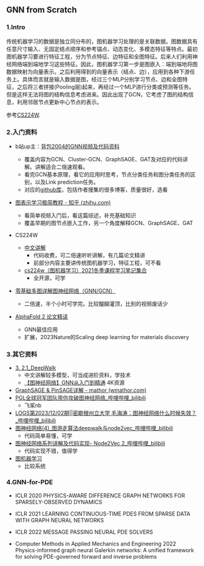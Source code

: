## GNN from Scratch

### 1.Intro

传统机器学习的数据是独立同分布的，图机器学习处理的是关联数据。图数据具有任意尺寸输入、无固定结点顺序和参考锚点、动态变化、多模态特征等特点。最初图机器学习要进行特征工程，分为节点特征、边特征和全图特征。后来人们利用神经网络端到端地学习这些特征。因此，图机器学习第一步是图嵌入：端到端地将图数据映射为向量表示。之后利用得到的向量表示（结点、边），应用到各种下游任务上。具体而言就是输入数据是图，经过三个MLP分别学习节点、边和全图特征，之后将三者拼接(Pooling层)起来，再经过一个MLP进行分类或预测等任务。但是这样无法将图的结构信息考虑进来。因此出现了GCN，它考虑了图的结构信息，利用邻居节点更新中心节点的表示。

参考[CS224W](https://github.com/TommyZihao/zihao_course/tree/main/CS224W).

### 2.入门资料

+ b站up主：[背包2004的GNN视频及代码资料](https://www.bilibili.com/video/BV1v64y1j7nJ/?spm_id_from=333.788&vd_source=d8d2c837a6fad4a93cc95f349e30e2fe)
  + 覆盖内容为GCN、Cluster-GCN、GraphSAGE、GAT及对应的代码讲解。讲解适合二倍速观看。
  + 看完GCN基本原理，看它的应用时思考，节点分类任务和图分类任务的区别，以及Link prediction任务。
  + 对应的[github库](https://github.com/wisherg/python_data_course)，包括作者搜集的很多博客，质量很好，选看

+ [图表示学习极简教程 - 知乎 (zhihu.com)](https://zhuanlan.zhihu.com/p/112295277)
  + 看简单视频入门后，看这篇综述，补充基础知识
  + 覆盖早期的图节点嵌入工作，另一个角度解释GCN、GraphSAGE、GAT
+ CS224W
  + [中文讲解](https://github.com/TommyZihao/zihao_course/tree/main/CS224W)
    + 代码收费，可二倍速听听讲解，有几篇论文精讲
    + 前部分内容主要讲传统图机器学习，特征工程，可不看
  + [cs224w（图机器学习）2021冬季课程学习笔记集合](https://blog.csdn.net/PolarisRisingWar/article/details/117287320)
    + 全开源，可学
+ [零基础多图详解图神经网络（GNN/GCN）](https://www.bilibili.com/video/BV1iT4y1d7zP/?spm_id_from=333.788&vd_source=d8d2c837a6fad4a93cc95f349e30e2fe)
  + 二倍速，半个小时可学完。比较醍醐灌顶，比别的视频废话少
+ [AlphaFold 2 论文精读](https://www.bilibili.com/video/BV1oR4y1K7Xr/?spm_id_from=333.788&vd_source=d8d2c837a6fad4a93cc95f349e30e2fe)
  + GNN最佳应用
  + 扩展，2023Nature的Scaling deep learning for materials discovery

### 3.其它资料

+ [3. 2.1_DeepWalk](https://www.bilibili.com/video/BV1Jz4y1z7Ws/?p=3&spm_id_from=pageDriver&vd_source=d8d2c837a6fad4a93cc95f349e30e2fe)
  + 中文讲解较多模型，可当成进阶资料，学技术
  + [【图神经网络】GNN从入门到精通](https://www.bilibili.com/video/BV1K5411H7EQ?p=12&vd_source=d8d2c837a6fad4a93cc95f349e30e2fe) 4K资源
+ [GraphSAGE & PinSAGE详解 - mathor (wmathor.com)](https://wmathor.com/index.php/archives/1533/)
+ [PGL全球冠军团队带你攻破图神经网络_哔哩哔哩_bilibili](https://www.bilibili.com/video/BV1rf4y1v7cU/?spm_id_from=333.337.search-card.all.click&vd_source=d8d2c837a6fad4a93cc95f349e30e2fe)
  + 飞桨nb
+ [LOGS第2023/12/02期||密歇根州立大学 毛海涛：图神经网络什么时候失效？_哔哩哔哩_bilibili](https://www.bilibili.com/video/BV1jj411s7h5/?spm_id_from=333.1007.tianma.1-2-2.click&vd_source=d8d2c837a6fad4a93cc95f349e30e2fe)
+ [图神经网络(4)_图游走算法deepwalk与node2vec_哔哩哔哩_bilibili](https://www.bilibili.com/video/BV15o4y1R7nC/?spm_id_from=333.880.my_history.page.click&vd_source=d8d2c837a6fad4a93cc95f349e30e2fe)
  + 代码简单易懂，可学
+ [图神经网络系列讲解及代码实现- Node2Vec 2_哔哩哔哩_bilibili](https://www.bilibili.com/video/BV1834y1f7P8/?p=8&spm_id_from=pageDriver)
  + 代码实现不错，值得学
+ [图机器学习](https://www.bilibili.com/video/BV1TP411Y7c3/?spm_id_from=333.999.0.0&vd_source=d8d2c837a6fad4a93cc95f349e30e2fe)
  + 比较系统



### 4.GNN-for-PDE

+ ICLR 2020 PHYSICS-AWARE DIFFERENCE GRAPH NETWORKS FOR SPARSELY-OBSERVED DYNAMICS

+ ICLR 2021 LEARNING CONTINUOUS-TIME PDES FROM SPARSE DATA WITH GRAPH NEURAL NETWORKS
+ ICLR 2022 MESSAGE PASSING NEURAL PDE SOLVERS
+ Computer Methods in Applied Mechanics and Engineering 2022 Physics-informed graph neural Galerkin networks: A unified framework for solving PDE-governed forward and inverse problems